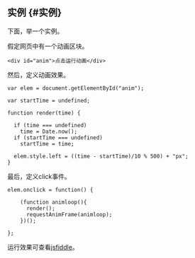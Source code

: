 ## 实例 {#实例}

下面，举一个实例。

假定网页中有一个动画区块。

```
<div id="anim">点击运行动画</div>
```

然后，定义动画效果。

```
var elem = document.getElementById("anim");

var startTime = undefined;

function render(time) {

  if (time === undefined)
    time = Date.now();
  if (startTime === undefined)
    startTime = time;

  elem.style.left = ((time - startTime)/10 % 500) + "px";
}
```

最后，定义click事件。

```
elem.onclick = function() {

    (function animloop(){
      render();
      requestAnimFrame(animloop);
    })();

};
```

 运行效果可查看[jsfiddle](http://jsfiddle.net/paul/rjbGw/3/)。

